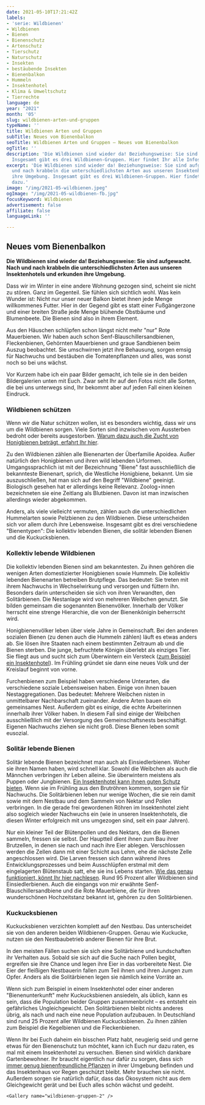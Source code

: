 ```yaml
---
date: 2021-05-10T17:21:42Z
labels:
- 'serie: Wildbienen'
- Wildbienen
- Bienen
- Bienenschutz
- Artenschutz
- Tierschutz
- Naturschutz
- Insekten
- bestäubende Insekten
- Bienenbalkon
- Hummeln
- Insektenhotel
- Klima & Umweltschutz
- Tierrechte
language: de
year: "2021"
month: '05'
slug: wildbienen-arten-und-gruppen
typeName: ''
title: Wildbienen Arten und Gruppen
subTitle: Neues vom Bienenbalkon
seoTitle: Wildbienen Arten und Gruppen – Neues vom Bienenbalkon
ogTitle: ''
description: 'Die Wildbienen sind wieder da! Beziehungsweise: Sie sind aufgewacht.
  Insgesamt gibt es drei Wildbienen-Gruppen. Hier findet Ihr alle Infos dazu.'
excerpt: 'Die Wildbienen sind wieder da! Beziehungsweise: Sie sind aufgewacht. Nach
  und nach krabbeln die unterschiedlichsten Arten aus unseren Insektenhotels und erkunden
  ihre Umgebung. Insgesamt gibt es drei Wildbienen-Gruppen. Hier findet Ihr alle Infos
  dazu.'
image: "/img/2021-05-wildbienen.jpeg"
ogImage: "/img/2021-05-wildbienen-fb.jpg"
focusKeyword: Wildbienen
advertisement: false
affiliate: false
languageLink: ''

---
```

## Neues vom Bienenbalkon

**Die Wildbienen sind wieder da! Beziehungsweise: Sie sind aufgewacht. Nach und nach krabbeln die unterschiedlichsten Arten aus unseren Insektenhotels und erkunden ihre Umgebung.**

Dass wir im Winter in eine andere Wohnung gezogen sind, scheint sie nicht zu stören. Ganz im Gegenteil. Sie fühlen sich sichtlich wohl. Was kein Wunder ist: Nicht nur unser neuer Balkon bietet ihnen jede Menge willkommenes Futter. Hier in der Gegend gibt es statt einer Fußgängerzone und einer breiten Straße jede Menge blühende Obstbäume und Blumenbeete. Die Bienen sind also in ihrem Element.

Aus den Häuschen schlüpfen schon längst nicht mehr "nur" Rote Mauerbienen. Wir haben auch schon Senf-Blauschillersandbienen, Fleckenbienen, Gehörnten Mauerbienen und graue Sandbienen beim Auszug beobachtet. Sie umschwirren jetzt ihre Behausung, sorgen emsig für Nachwuchs und bestäuben die Tomatenpflanzen und alles, was sonst noch so bei uns wächst.

Vor Kurzem habe ich ein paar Bilder gemacht, ich teile sie in den beiden Bildergalerien unten mit Euch. Zwar seht Ihr auf den Fotos nicht alle Sorten, die bei uns unterwegs sind, Ihr bekommt aber auf jeden Fall einen kleinen Eindruck.

### Wildbienen schützen

Wenn wir die Natur schützen wollen, ist es besonders wichtig, dass wir uns um die Wildbienen sorgen. Viele Sorten sind inzwischen vom Aussterben bedroht oder bereits ausgestorben. [Warum dazu auch die Zucht von Honigbienen beträgt, erfahrt Ihr hier](http://cardamonchai.com/2019/07/wie-wildbienen-von-honigbienen-verdraengt-werden/).

Zu den Wildbienen zählen alle Bienenarten der Überfamilie Apoidea. Außer natürlich den Honigbienen und ihren wild lebenden Urformen. Umgangssprachlich ist mit der Bezeichnung "Biene" fast ausschließlich die bekannteste Bienenart, sprich, die Westliche Honigbiene, bekannt. Um sie auszuschließen, hat man sich auf den Begriff "Wildbiene" geeinigt. Biologisch gesehen hat er allerdings keine Relevanz. Zoolog⋆innen bezeichneten sie eine Zeitlang als Blutbienen. Davon ist man inzwischen allerdings wieder abgekommen.

Anders, als viele vielleicht vermuten, zählen auch die unterschiedlichen Hummelarten sowie Pelzbienen zu den Wildbienen. Diese unterscheiden sich vor allem durch ihre Lebensweise. Insgesamt gibt es drei verschiedene "Bienentypen": Die kollektiv lebenden Bienen, die solitär lebenden Bienen und die Kuckucksbienen.

### Kollektiv lebende Wildbienen

Die kollektiv lebenden Bienen sind am bekanntesten. Zu ihnen gehören die wenigen Arten domestizierter Honigbienen sowie Hummeln. Die kollektiv lebenden Bienenarten betreiben Brutpflege. Das bedeutet: Sie treten mit ihrem Nachwuchs in Wechselwirkung und versorgen und füttern ihn. Besonders darin unterscheiden sie sich von ihren Verwandten, den Solitärbienen. Die Nestanlage wird von mehreren Weibchen genutzt. Sie bilden gemeinsam die sogenannten Bienenvölker. Innerhalb der Völker herrscht eine strenge Hierarchie, die von der Bienenkönigin beherrscht wird.

Honigbienenvölker leben über viele Jahre in Gemeinschaft. Bei den anderen sozialen Bienen (zu denen auch die Hummeln zählen) läuft es etwas anders ab. Sie lösen ihre Staaten nach einem bestimmten Zeitraum ab und die Bienen sterben. Die junge, befruchtete Königin überlebt als einziges Tier. Sie fliegt aus und sucht sich zum Überwintern ein Versteck ([zum Beispiel ein Insektenhotel](http://cardamonchai.com/2019/05/insektenhotel-bienen-auf-dem-balkon/)). Im Frühling gründet sie dann eine neues Volk und der Kreislauf beginnt von vorne.

Furchenbienen zum Beispiel haben verschiedene Unterarten, die verschiedene soziale Lebensweisen haben. Einige von ihnen bauen Nestaggregationen. Das bedeutet: Mehrere Weibchen nisten in unmittelbarer Nachbarschaft zueinander. Andere Arten bauen ein gemeinsames Nest. Außerdem gibt es einige, die echte Arbeiterinnen innerhalb ihrer Völker haben. In diesem Fall sind einige der Weibchen ausschließlich mit der Versorgung des Gemeinschaftsnests beschäftigt. Eigenen Nachwuchs ziehen sie nicht groß. Diese Bienen leben somit eusozial.

<Gallery name="wildbienen-gruppen-1" />

### Solitär lebende Bienen

Solitär lebende Bienen bezeichnet man auch als Einsiedlerbienen. Woher sie ihren Namen haben, wird schnell klar. Sowohl die Weibchen als auch die Männchen verbringen ihr Leben alleine. Sie überwintern meistens als Puppen oder Jungbienen. [Ein Insektenhotel kann ihnen guten Schutz bieten](http://cardamonchai.com/2019/05/insektenhotel-bienen-auf-dem-balkon/). Wenn sie im Frühling aus den Brutröhren kommen, sorgen sie für Nachwuchs. Die Solitärbienen leben nur wenige Wochen, die sie rein damit sowie mit dem Nestbau und dem Sammeln von Nektar und Pollen verbringen. In die gerade frei gewordenen Röhren im Insektenhotel zieht also sogleich wieder Nachwuchs ein (wie in unseren Insektenhotels, die diesen Winter erfolgreich mit uns umgezogen sind, seit ein paar Jahren).

Nur ein kleiner Teil der Blütenpollen und des Nektars, den die Bienen sammeln, fressen sie selbst. Der Hauptteil dient ihnen zum Bau ihrer Brutzellen, in denen sie nach und nach ihre Eier ablegen. Verschlossen werden die Zellen dann mit einer Schicht aus Lehm, ehe die nächste Zelle angeschlossen wird. Die Larven fressen sich dann während ihres Entwicklungsprozesses und beim Ausschlüpfen erstmal mit dem eingelagerten Blütenstaub satt, ehe sie ins Lebens starten. [Wie das genau funktioniert, könnt Ihr hier nachlesen](http://cardamonchai.com/2019/05/insektenhotel-bienen-auf-dem-balkon/). Rund 95 Prozent aller Wildbienen sind Einsiedlerbienen. Auch die eingangs von mir erwähnte Senf-Blauschillersandbiene und die Rote Mauerbiene, die für ihren wunderschönen Hochzeitstanz bekannt ist, gehören zu den Solitärbienen.

### Kuckucksbienen

Kuckucksbienen verzichten komplett auf den Nestbau. Das unterscheidet sie von den anderen beiden Wildbienen-Gruppen. Genau wie Kuckucke, nutzen sie den Nestbaubetrieb anderer Bienen für ihre Brut.

In den meisten Fällen suchen sie sich eine Solitärbiene und kundschaften ihr Verhalten aus. Sobald sie sich auf die Suche nach Pollen begibt, ergreifen sie ihre Chance und legen ihre Eier in das vorbereitete Nest. Die Eier der fleißigen Nestbauerin fallen zum Teil ihnen und ihren Jungen zum Opfer. Anders als die Solitärbienen legen sie nämlich keine Vorräte an.

Wenn sich zum Beispiel in einem Insektenhotel oder einer anderen "Bienenunterkunft" mehr Kuckucksbienen ansiedeln, als üblich, kann es sein, dass die Population beider Gruppen zusammenbricht – es entsteht ein gefährliches Ungleichgewicht. Den Solitärbienen bleibt nichts anderes übrig, als nach und nach eine neue Population aufzubauen. In Deutschland sind rund 25 Prozent aller Wildbienen Kuckucksbienen. Zu ihnen zählen zum Beispiel die Kegelbienen und die Fleckenbienen.

Wenn Ihr bei Euch daheim ein bisschen Platz habt, neugierig seid und gerne etwas für den Bienenschutz tun möchtet, kann ich Euch nur dazu raten, es mal mit einem Insektenhotel zu versuchen. Bienen sind wirklich dankbare Gartenbewohner. Ihr braucht eigentlich nur dafür zu sorgen, dass sich [immer genug bienenfreundliche Pflanzen](http://cardamonchai.com/2019/05/insektenhotel-bienen-auf-dem-balkon/) in ihrer Umgebung befinden und das Insektenhaus vor Regen geschützt bleibt. Mehr brauchen sie nicht. Außerdem sorgen sie natürlich dafür, dass das Ökosystem nicht aus dem Gleichgewicht gerät und bei Euch alles schön wächst und gedeiht.

    <Gallery name="wildbienen-gruppen-2" />